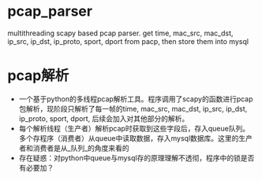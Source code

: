 # pcap_parser
multithreading scapy based pcap parser. get time, mac_src, mac_dst, ip_src, ip_dst, ip_proto, sport, dport from pacp, then store them into mysql

# pcap解析
- 一个基于python的多线程pcap解析工具。程序调用了scapy的函数进行pcap包解析，现阶段只解析了每一帧的time, mac_src, mac_dst, ip_src, ip_dst, ip_proto, sport, dport, 后续会加入对其他部分的解析。
- 每个解析线程（生产者）解析pcap时获取到这些字段后，存入queue队列。多个存程序（消费者）从queue中读取数据，存入mysql数据库。这里的生产者和消费者是从_队列_的角度来看的 
- 存在疑惑：对python中queue与mysql存的原理理解不透彻，程序中的锁是否有必要加？
